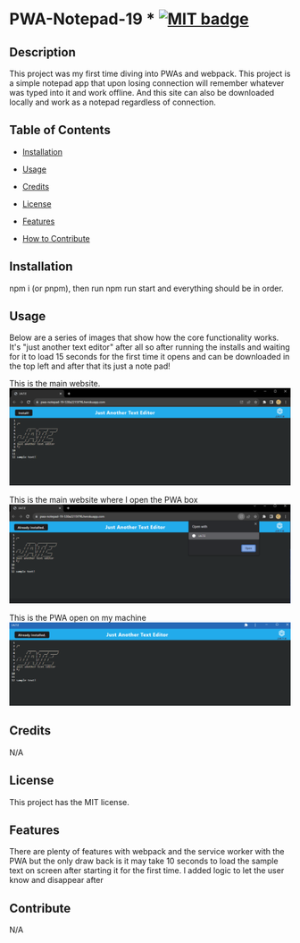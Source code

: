 # PWA-Notepad-19 * [![MIT badge](https://img.shields.io/badge/license-MIT-blue.svg "MIT badge")](https://choosealicense.com/licenses/mit/)

## Description

This project was my first time diving into PWAs  and webpack. This project is a simple notepad app that upon losing connection will remember whatever was typed into it and work offline. And this site can also be downloaded locally and work as a notepad regardless of connection.

## Table of Contents

* [Installation](#installation)

* [Usage](#usage)

* [Credits](#credits)

* [License](#license)

* [Features](#features)

* [How to Contribute](#contribute)

## Installation

npm i (or pnpm), then run npm run start and everything should be in order.

## Usage
Below are a series of images that show how the core functionality works. It's "just another text editor" after all so after running the installs and waiting for it to load 15 seconds for the first time it opens and can be downloaded in the top left and after that its just a note pad!

This is the main website.
![JATE webpage](https://github.com/zamorejake/PWA-Notepad-19/blob/main/images/rest19.png)

This is the main website where I open the PWA box
![JATE opening PWA box](https://github.com/zamorejake/PWA-Notepad-19/blob/main/images/open19.png)

This is the PWA open on my machine
![JATE PWA OPEN ON PC](https://github.com/zamorejake/PWA-Notepad-19/blob/main/images/pwa.png)

## Credits

N/A

## License

This project has the MIT license.

## Features

There are plenty of features with webpack and the service worker with the PWA but the only draw back is it may take 10 seconds to load the sample text on screen after starting it for the first time. I added logic to let the user know and disappear after

## Contribute

N/A
